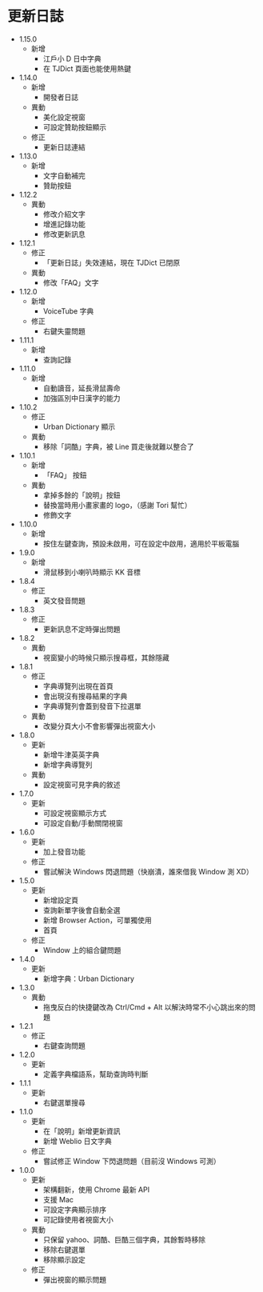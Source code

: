 # 更新日誌
- 1.15.0
  - 新增
    - 江戶小 D 日中字典
    - 在 TJDict 頁面也能使用熱鍵
- 1.14.0
  - 新增
    - 開發者日誌
  - 異動
    - 美化設定視窗
    - 可設定贊助按鈕顯示
  - 修正
    - 更新日誌連結
- 1.13.0
  - 新增
    - 文字自動補完
    - 贊助按鈕
- 1.12.2
  - 異動
    - 修改介紹文字
    - 增進記錄功能
    - 修改更新訊息
- 1.12.1
  - 修正
    - 「更新日誌」失效連結，現在 TJDict 已閉原
  - 異動
    - 修改「FAQ」文字
- 1.12.0
  - 新增
    - VoiceTube 字典
  - 修正
    - 右鍵失靈問題
- 1.11.1
  - 新增
    - 查詢記錄
- 1.11.0
  - 新增
    - 自動讀音，延長滑鼠壽命
    - 加強區別中日漢字的能力
- 1.10.2
  - 修正
    - Urban Dictionary 顯示
  - 異動
    - 移除「詞酷」字典，被 Line 買走後就難以整合了
- 1.10.1
  - 新增
    - 「FAQ」 按鈕
  - 異動
    - 拿掉多餘的「說明」按鈕
    - 替換當時用小畫家畫的 logo，（感謝 Tori 幫忙）
    - 修飾文字
- 1.10.0
  - 新增
    - 按住左鍵查詢，預設未啟用，可在設定中啟用，適用於平板電腦
- 1.9.0
  - 新增
    - 滑鼠移到小喇叭時顯示 KK 音標
- 1.8.4
  - 修正
    - 英文發音問題
- 1.8.3
  - 修正
    - 更新訊息不定時彈出問題
- 1.8.2
  - 異動
    - 視窗變小的時候只顯示搜尋框，其餘隱藏
- 1.8.1
  - 修正
    - 字典導覽列出現在首頁
    - 會出現沒有搜尋結果的字典
    - 字典導覽列會蓋到發音下拉選單
  - 異動
    - 改變分頁大小不會影響彈出視窗大小
- 1.8.0
  - 更新
    - 新增牛津英英字典
    - 新增字典導覽列
  - 異動
    - 設定視窗可見字典的敘述
- 1.7.0
  - 更新
    - 可設定視窗顯示方式
    - 可設定自動/手動關閉視窗
- 1.6.0
  - 更新
    - 加上發音功能
  - 修正
    - 嘗試解決 Windows 閃退問題（快崩潰，誰來借我 Window 測 XD）
- 1.5.0
  - 更新
    - 新增設定頁
    - 查詢新單字後會自動全選
    - 新增 Browser Action，可單獨使用
    - 首頁
  - 修正
    - Window 上的組合鍵問題
- 1.4.0
  - 更新
    - 新增字典：Urban Dictionary
- 1.3.0
  - 異動
    - 拖曳反白的快捷鍵改為 Ctrl/Cmd + Alt 以解決時常不小心跳出來的問題
- 1.2.1
  - 修正
    - 右鍵查詢問題
- 1.2.0
  - 更新
    - 定義字典檔語系，幫助查詢時判斷
- 1.1.1
  - 更新
    - 右鍵選單搜尋
- 1.1.0
  - 更新
    - 在「說明」新增更新資訊
    - 新增 Weblio 日文字典
  - 修正
    - 嘗試修正 Window 下閃退問題（目前沒 Windows 可測）
- 1.0.0
  - 更新
    - 架構翻新，使用 Chrome 最新 API
    - 支援 Mac
    - 可設定字典顯示排序
    - 可記錄使用者視窗大小
  - 異動
    - 只保留 yahoo、詞酷、巨酷三個字典，其餘暫時移除
    - 移除右鍵選單
    - 移除顯示設定
  - 修正
    - 彈出視窗的顯示問題